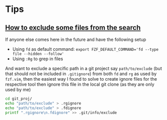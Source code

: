 # Tips

## [How to exclude some files from the search](https://github.com/junegunn/fzf.vim/issues/453)

If anyone else comes here in the future and have the following setup

- Using `fd` as default command: `export FZF_DEFAULT_COMMAND='fd --type file --hidden --follow'`
- Using `:Rg` to grep in files

And want to exclude a specific path in a git project say `path/to/exclude` (but that should not be included in `.gitignore`) from both `fd` and `rg` as used by `fzf.vim`, then the easiest way I found to solve to create ignore files for the respective tool then ignore this file in the local git clone (as they are only used by me)

```bash
cd git_proj/
echo "path/to/exclude" > .rgignore
echo "path/to/exclude" > .fdignore
printf ".rgignore\n.fdignore" >> .git/info/exclude
```
